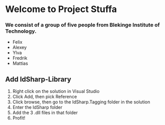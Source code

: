 # Welcome to Project Stuffa
### We consist of a group of five people from Blekinge Institute of Technology. 
+ Felix
+ Alexey
+ Ylva
+ Fredrik
+ Mattias

## Add IdSharp-Library
1. Right click on the solution in Visual Studio
2. Click Add, then pick Reference
3. Click browse, then go to the IdSharp.Tagging folder in the solution
4. Enter the IdSharp folder
5. Add the 3 .dll files in that folder
6. Profit!

